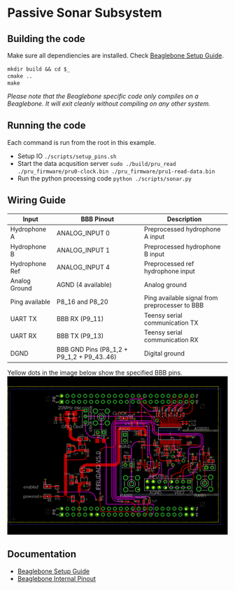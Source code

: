 # Passive Sonar Subsystem

## Building the code
Make sure all dependiencies are installed. Check [Beaglebone Setup Guide](docs/bbb-install.md).
```
mkdir build && cd $_
cmake ..
make
```
*Please note that the Beaglebone specific code only compiles on a Beaglebone. It will exit cleanly without compiling on any other system.*

## Running the code
Each command is run from the root in this example.
* Setup IO `./scripts/setup_pins.sh`
* Start the data acqusition server `sudo ./build/pru_read ./pru_firmware/pru0-clock.bin ./pru_firmware/pru1-read-data.bin`
* Run the python processing code `python ./scripts/sonar.py`

## Wiring Guide
| Input          	| BBB Pinout                                 	| Description                                    	|
|----------------	|--------------------------------------------	|------------------------------------------------	|
| Hydrophone A   	| ANALOG_INPUT 0                             	| Preprocessed hydrophone A input                	|
| Hydrophone B   	| ANALOG_INPUT 1                             	| Preprocessed hydrophone B input                	|
| Hydrophone Ref 	| ANALOG_INPUT 4                             	| Preprocessed ref hydrophone input              	|
| Analog Ground  	| AGND (4 available)                         	| Analog ground                                  	|
| Ping available 	| P8_16 and P8_20                            	| Ping available signal from preprocesser to BBB 	|
| UART TX        	| BBB RX (P9_11)                             	| Teensy serial communication TX                 	|
| UART RX        	| BBB TX (P9_13)                             	| Teensy serial communication RX                 	|
| DGND           	| BBB GND Pins (P8_1,2 + P9_1,2 + P9_43..46) 	| Digital ground                                 	|

Yellow dots in the image below show the specified BBB pins.
![Wiring guide](docs/pinout_wiring.png)

## Documentation
* [Beaglebone Setup Guide](docs/bbb-install.md)
* [Beaglebone Internal Pinout](docs/pinout.md)
